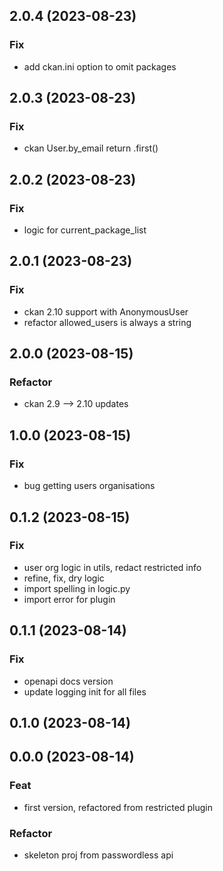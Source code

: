 ## 2.0.4 (2023-08-23)

### Fix

- add ckan.ini option to omit packages

## 2.0.3 (2023-08-23)

### Fix

- ckan User.by_email return .first()

## 2.0.2 (2023-08-23)

### Fix

- logic for current_package_list

## 2.0.1 (2023-08-23)

### Fix

- ckan 2.10 support with AnonymousUser
- refactor allowed_users is always a string

## 2.0.0 (2023-08-15)

### Refactor

- ckan 2.9 --> 2.10 updates

## 1.0.0 (2023-08-15)

### Fix

- bug getting users organisations

## 0.1.2 (2023-08-15)

### Fix

- user org logic in utils, redact restricted info
- refine, fix, dry logic
- import spelling in logic.py
- import error for plugin

## 0.1.1 (2023-08-14)

### Fix

- openapi docs version
- update logging init for all files

## 0.1.0 (2023-08-14)

## 0.0.0 (2023-08-14)

### Feat

- first version, refactored from restricted plugin

### Refactor

- skeleton proj from passwordless api
